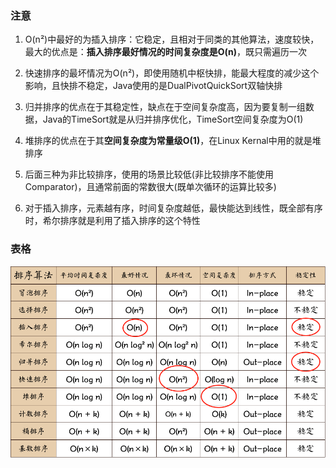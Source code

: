 ### 注意
1. O(n²)中最好的为插入排序：它稳定，且相对于同类的其他算法，速度较快，最大的优点是：**插入排序最好情况的时间复杂度是O(n)**，既只需遍历一次

2. 快速排序的最坏情况为O(n²)，即使用随机中枢快排，能最大程度的减少这个影响，且快排不稳定，Java使用的是DualPivotQuickSort双轴快排

3. 归并排序的优点在于其稳定性，缺点在于空间复杂度高，因为要复制一组数据，Java的TimeSort就是从归并排序优化，TimeSort空间复杂度为O(1)

4. 堆排序的优点在于其**空间复杂度为常量级O(1)**，在Linux Kernal中用的就是堆排序

5. 后面三种为非比较排序，使用的场景比较低(非比较排序不能使用Comparator)，且通常前面的常数很大(既单次循环的运算比较多)

6. 对于插入排序，元素越有序，时间复杂度越低，最快能达到线性，既全部有序时，希尔排序就是利用了插入排序的这个特性

### 表格
![](../图片/排序算法.png)